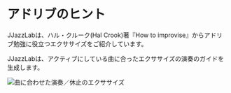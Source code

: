 # アドリブのヒント

JJazzLabは、ハル・クルーク(Hal Crook)著『How to improvise』からアドリブ勉強に役立つエクササイズをご紹介しています。

JJazzLabは、アクティブにしている曲に合ったエクササイズの演奏のガイドを生成します。

![曲に合わせた演奏／休止のエクササイズ](https://4052793571-files.gitbook.io/\~/files/v0/b/gitbook-x-prod.appspot.com/o/spaces%2F-MQE7B7yjVY3xzlsorS4-887967055%2Fuploads%2FZb5uKmLQuLaEkglQ58BV%2F2021-12-13%2020\_37\_36-JJazzLab.png?alt=media\&token=5e3f3f2d-b2ff-4687-9d1b-5b9ccd3119c0)

